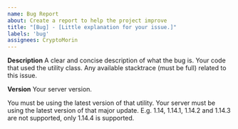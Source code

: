 ```yaml
---
name: Bug Report
about: Create a report to help the project improve
title: "[Bug] - [Little explanation for your issue.]"
labels: 'bug'
assignees: CryptoMorin
---
```


**Description**
A clear and concise description of what the bug is.
Your code that used the utility class.
Any available stacktrace (must be full) related to this issue.

**Version**
Your server version.

You must be using the latest version of that utility.
Your server must be using the latest version of that major update.
E.g. 1.14, 1.14.1, 1.14.2 and 1.14.3 are not supported, only 1.14.4 is supported.
